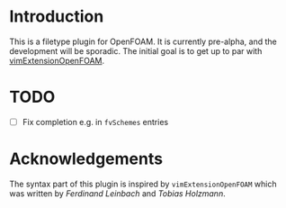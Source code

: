 # Introduction

This is a filetype plugin for OpenFOAM. It is currently pre-alpha, and the
development will be sporadic. The initial goal is to get up to par with
[vimExtensionOpenFOAM](https://bitbucket.org/shor-ty/vimextensionopenfoam.git).

# TODO

- [ ] Fix completion e.g. in `fvSchemes` entries

# Acknowledgements

The syntax part of this plugin is inspired by `vimExtensionOpenFOAM` which was
written by _Ferdinand Leinbach_ and _Tobias Holzmann_.

